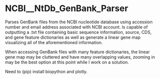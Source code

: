 # NCBI__NtDb_GenBank_Parser
Parses GenBank files from the NCBI nucleotide database using accession number and email address associated with NCBI account. Is capable of outputting a .txt file containing basic sequence information, source, CDS, and gene feature dictionaries as well as generate a linear gene map visualizing all of the aforementioned information. 

When accessing GenBank files with many feature dictionaries, the linear gene map may be cluttered and have many overlapping values, zooming in may be the best option at this point while I work on a solution.

Need to (pip) install biopython and plotly.
